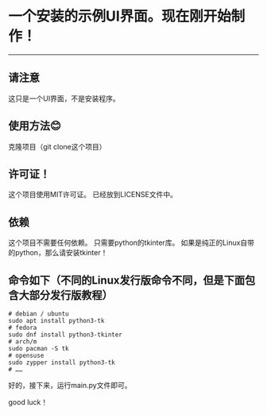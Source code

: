 # 一个安装的示例UI界面。现在刚开始制作！

---

## 请注意
这只是一个UI界面，不是安装程序。

## 使用方法😊

克隆项目（git clone这个项目）

## 许可证！
这个项目使用MIT许可证。
已经放到LICENSE文件中。


## 依赖
这个项目不需要任何依赖。
只需要python的tkinter库。
如果是纯正的Linux自带的python，那么请安装tkinter！

## 命令如下（不同的Linux发行版命令不同，但是下面包含大部分发行版教程）
```commandline
# debian / ubuntu
sudo apt install python3-tk
# fedora
sudo dnf install python3-tkinter
# arch/m
sudo pacman -S tk
# opensuse
sudo zypper install python3-tk
# ……
```

好的，接下来，运行main.py文件即可。

good luck！
